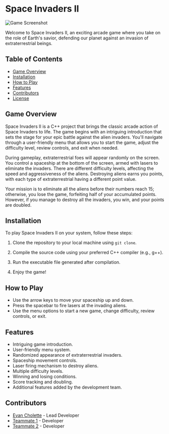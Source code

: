 # Space Invaders II

![Game Screenshot](![image](https://github.com/EchoCodeInk/Console_Game-Space_invader/assets/143127630/64b63253-b7eb-4397-971f-3e20ebe1108d))

Welcome to Space Invaders II, an exciting arcade game where you take on the role of Earth's savior, defending our planet against an invasion of extraterrestrial beings.

## Table of Contents
- [Game Overview](#game-overview)
- [Installation](#installation)
- [How to Play](#how-to-play)
- [Features](#features)
- [Contributors](#contributors)
- [License](#license)

## Game Overview

Space Invaders II is a C++ project that brings the classic arcade action of Space Invaders to life. The game begins with an intriguing introduction that sets the stage for your epic battle against the alien invaders. You'll navigate through a user-friendly menu that allows you to start the game, adjust the difficulty level, review controls, and exit when needed.

During gameplay, extraterrestrial foes will appear randomly on the screen. You control a spaceship at the bottom of the screen, armed with lasers to eliminate the invaders. There are different difficulty levels, affecting the speed and aggressiveness of the aliens. Destroying aliens earns you points, with each type of extraterrestrial having a different point value.

Your mission is to eliminate all the aliens before their numbers reach 15; otherwise, you lose the game, forfeiting half of your accumulated points. However, if you manage to destroy all the invaders, you win, and your points are doubled.

## Installation

To play Space Invaders II on your system, follow these steps:

1. Clone the repository to your local machine using `git clone`.

2. Compile the source code using your preferred C++ compiler (e.g., g++).

3. Run the executable file generated after compilation.

4. Enjoy the game!

## How to Play

- Use the arrow keys to move your spaceship up and down.
- Press the spacebar to fire lasers at the invading aliens.
- Use the menu options to start a new game, change difficulty, review controls, or exit.

## Features

- Intriguing game introduction.
- User-friendly menu system.
- Randomized appearance of extraterrestrial invaders.
- Spaceship movement controls.
- Laser firing mechanism to destroy aliens.
- Multiple difficulty levels.
- Winning and losing conditions.
- Score tracking and doubling.
- Additional features added by the development team.

## Contributors

- [Evan Cholette](https://github.com/EchoCodeInk) - Lead Developer
- [Teammate 1](https://github.com/BoussemousseT) - Developer
- [Teammate 2](https://github.com/TonyDude007) - Developer


